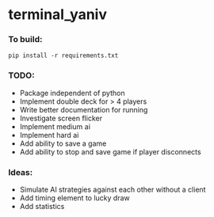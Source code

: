# terminal_yaniv
### To build:
`pip install -r requirements.txt`

### TODO:
- Package independent of python
- Implement double deck for > 4 players
- Write better documentation for running
- Investigate screen flicker
- Implement medium ai
- Implement hard ai
- Add ability to save a game
- Add ability to stop and save game if player disconnects

### Ideas:
- Simulate AI strategies against each other without a client
- Add timing element to lucky draw
- Add statistics